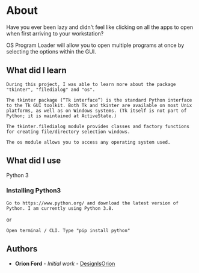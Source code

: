 # About

Have you ever been lazy and didn't feel like clicking on all the apps to open when first arriving to your workstation?

OS Program Loader will allow you to open multiple programs at once by selecting the options within the GUI.

## What did I learn

```
During this project, I was able to learn more about the package "tkinter", "filedialog" and "os".
```

```
The tkinter package (“Tk interface”) is the standard Python interface to the Tk GUI toolkit. Both Tk and tkinter are available on most Unix platforms, as well as on Windows systems. (Tk itself is not part of Python; it is maintained at ActiveState.)
```

```
The tkinter.filedialog module provides classes and factory functions for creating file/directory selection windows.
```

```
The os module allows you to access any operating system used.
```

## What did I use

Python 3

### Installing Python3

```
Go to https://www.python.org/ and download the latest version of Python. I am currently using Python 3.8.
```

or

```
Open terminal / CLI. Type "pip install python"
```

## Authors

- **Orion Ford** - _Initial work_ - [DesignIsOrion](https:www.DesignIsOrion.com)
